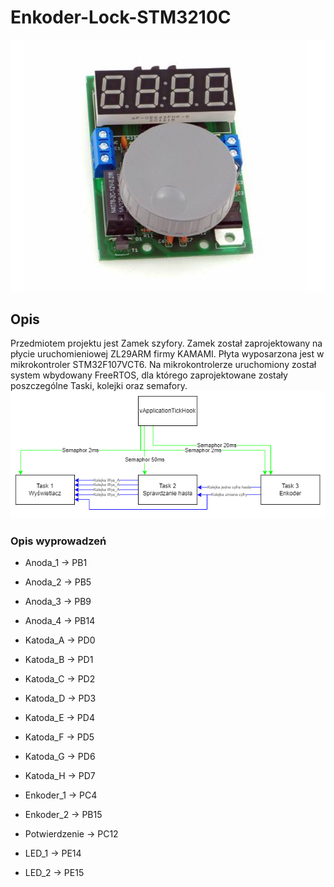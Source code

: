 # Enkoder-Lock-STM3210C
![alt text](https://github.com/Marcjon442/STM3210C-Enkoder-Lock/blob/main/Zdjecie.png)
## Opis
Przedmiotem projektu jest Zamek szyfory. Zamek został zaprojektowany na płycie uruchomieniowej ZL29ARM firmy KAMAMI.
Płyta wyposarzona jest w mikrokontroler STM32F107VCT6.
Na mikrokontrolerze uruchomiony został system wbydowany FreeRTOS, dla którego zaprojektowane zostały poszczególne Taski, kolejki oraz semafory.
![alt text](https://github.com/Marcjon442/STM3210C-Enkoder-Lock/blob/main/Schemat.png)
### Opis wyprowadzeń

- Anoda_1 -> PB1
- Anoda_2 -> PB5
- Anoda_3 -> PB9
- Anoda_4 -> PB14

- Katoda_A -> PD0
- Katoda_B -> PD1
- Katoda_C -> PD2
- Katoda_D -> PD3
- Katoda_E -> PD4
- Katoda_F -> PD5
- Katoda_G -> PD6
- Katoda_H -> PD7

- Enkoder_1 -> PC4
- Enkoder_2 -> PB15
- Potwierdzenie -> PC12

- LED_1 -> PE14
- LED_2 -> PE15
